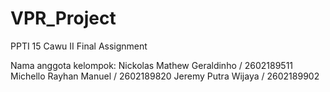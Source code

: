 # VPR_Project
PPTI 15 Cawu II Final Assignment 

Nama anggota kelompok:
Nickolas Mathew Geraldinho / 2602189511
Michello Rayhan Manuel / 2602189820
Jeremy Putra Wijaya / 2602189902
